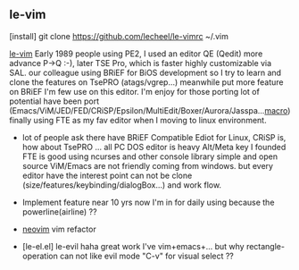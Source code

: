 ## le-vim
[install] git clone https://github.com/lecheel/le-vimrc ~/.vim

[le-vim] Early 1989 people using PE2, I used an editor QE (Qedit) more advance P->Q  :-), later TSE Pro, which is faster highly customizable via SAL. our colleague using BRiEF for BiOS development so I try to learn and clone the features on TsePRO (atags/vgrep...) meanwhile put more feature on BRiEF I'm few use on this editor. I'm enjoy for those porting lot of potential have been port (Emacs/ViM/JED/FED/CRiSP/Epsilon/MultiEdit/Boxer/Aurora/Jasspa...[macro]) finally using FTE as my fav editor when I moving to linux environment.

* lot of people ask there have BRiEF Compatible Ediot for Linux, CRiSP is, how about TsePRO ... all PC DOS editor is heavy Alt/Meta key I founded FTE is good using ncurses and other console library simple and open source ViM/Emacs are not friendly coming from windows. but every editor have the interest point can not be clone (size/features/keybinding/dialogBox...) and work flow.

* Implement feature near 10 yrs now I'm in for daily using because the powerline(airline) ??  

* [neovim] vim refactor

* [le-el.el] le-evil haha great work I've vim+emacs+... but why rectangle-operation can not like evil mode "C-v" for visual select ??

[le-vim]:https://github.com/lecheel/le-vimrc
[macro]:https://github.com/lecheel/vgrep
[vim]:https://github.com/vim/vim
[neovim]:https://github.com/neovim/neovim
